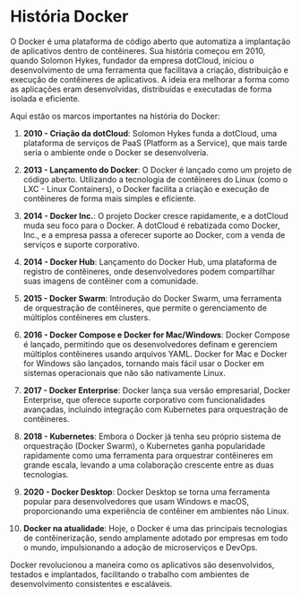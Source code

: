 # História Docker

O Docker é uma plataforma de código aberto que automatiza a implantação de aplicativos dentro de contêineres. Sua história começou em 2010, quando Solomon Hykes, fundador da empresa dotCloud, iniciou o desenvolvimento de uma ferramenta que facilitava a criação, distribuição e execução de contêineres de aplicativos. A ideia era melhorar a forma como as aplicações eram desenvolvidas, distribuídas e executadas de forma isolada e eficiente.

Aqui estão os marcos importantes na história do Docker:

1. **2010 - Criação da dotCloud**: Solomon Hykes funda a dotCloud, uma plataforma de serviços de PaaS (Platform as a Service), que mais tarde seria o ambiente onde o Docker se desenvolveria.
   
2. **2013 - Lançamento do Docker**: O Docker é lançado como um projeto de código aberto. Utilizando a tecnologia de contêineres do Linux (como o LXC - Linux Containers), o Docker facilita a criação e execução de contêineres de forma mais simples e eficiente.

3. **2014 - Docker Inc.**: O projeto Docker cresce rapidamente, e a dotCloud muda seu foco para o Docker. A dotCloud é rebatizada como Docker, Inc., e a empresa passa a oferecer suporte ao Docker, com a venda de serviços e suporte corporativo.

4. **2014 - Docker Hub**: Lançamento do Docker Hub, uma plataforma de registro de contêineres, onde desenvolvedores podem compartilhar suas imagens de contêiner com a comunidade.

5. **2015 - Docker Swarm**: Introdução do Docker Swarm, uma ferramenta de orquestração de contêineres, que permite o gerenciamento de múltiplos contêineres em clusters.

6. **2016 - Docker Compose e Docker for Mac/Windows**: Docker Compose é lançado, permitindo que os desenvolvedores definam e gerenciem múltiplos contêineres usando arquivos YAML. Docker for Mac e Docker for Windows são lançados, tornando mais fácil usar o Docker em sistemas operacionais que não são nativamente Linux.

7. **2017 - Docker Enterprise**: Docker lança sua versão empresarial, Docker Enterprise, que oferece suporte corporativo com funcionalidades avançadas, incluindo integração com Kubernetes para orquestração de contêineres.

8. **2018 - Kubernetes**: Embora o Docker já tenha seu próprio sistema de orquestração (Docker Swarm), o Kubernetes ganha popularidade rapidamente como uma ferramenta para orquestrar contêineres em grande escala, levando a uma colaboração crescente entre as duas tecnologias.

9. **2020 - Docker Desktop**: Docker Desktop se torna uma ferramenta popular para desenvolvedores que usam Windows e macOS, proporcionando uma experiência de contêiner em ambientes não Linux.

10. **Docker na atualidade**: Hoje, o Docker é uma das principais tecnologias de contêinerização, sendo amplamente adotado por empresas em todo o mundo, impulsionando a adoção de microserviços e DevOps.

Docker revolucionou a maneira como os aplicativos são desenvolvidos, testados e implantados, facilitando o trabalho com ambientes de desenvolvimento consistentes e escaláveis.